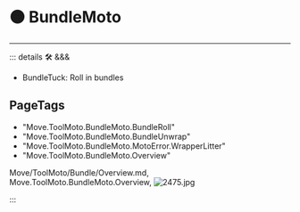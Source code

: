 
# 🟠 <move>BundleMoto</move>

---

<!-- =================================================== -->
<!-- =================================================== -->
<!-- =================================================== -->
<!-- =================================================== -->
<!-- =================================================== -->
::: details 🛠 <dev>&&&</dev>



- BundleTuck: Roll in bundles



<h2>PageTags</h2>

- "Move.ToolMoto.BundleMoto.BundleRoll"
- "Move.ToolMoto.BundleMoto.BundleUnwrap"
- "Move.ToolMoto.BundleMoto.MotoError.WrapperLitter"
- "Move.ToolMoto.BundleMoto.Overview"

Move/ToolMoto/Bundle/Overview.md, <dev>Move.ToolMoto.BundleMoto.Overview</dev>, ![2475.jpg](/PaperPhoto/2475.jpg)

:::
